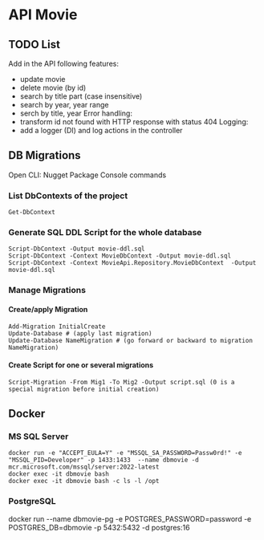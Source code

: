﻿# API Movie
## TODO List
Add in the API following features:
- update movie
- delete movie (by id)
- search by title part (case insensitive)
- search by year, year range
- serch by title, year
Error handling:
- transform id not found with HTTP response with status 404
Logging:
- add a logger (DI) and log actions in the controller

## DB Migrations
Open CLI:  Nugget Package Console commands

### List DbContexts of the project
```
Get-DbContext
```
### Generate SQL DDL Script for the whole database
```
Script-DbContext -Output movie-ddl.sql
Script-DbContext -Context MovieDbContext -Output movie-ddl.sql
Script-DbContext -Context MovieApi.Repository.MovieDbContext  -Output movie-ddl.sql 
```
### Manage Migrations

#### Create/apply Migration
```
Add-Migration InitialCreate
Update-Database # (apply last migration)
Update-Database NameMigration # (go forward or backward to migration NameMigration)
```

#### Create Script for one or several migrations
```
Script-Migration -From Mig1 -To Mig2 -Output script.sql (0 is a special migration before initial creation)
```

## Docker
### MS SQL Server
```
docker run -e "ACCEPT_EULA=Y" -e "MSSQL_SA_PASSWORD=Passw0rd!" -e "MSSQL_PID=Developer" -p 1433:1433  --name dbmovie -d mcr.microsoft.com/mssql/server:2022-latest
docker exec -it dbmovie bash
docker exec -it dbmovie bash -c ls -l /opt
```

### PostgreSQL
docker run --name dbmovie-pg -e POSTGRES_PASSWORD=password -e POSTGRES_DB=dbmovie -p 5432:5432 -d postgres:16